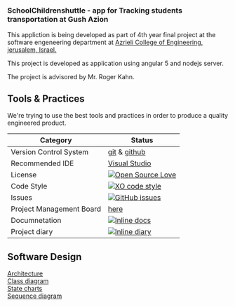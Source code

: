 #


###  SchoolChildrenshuttle - app for Tracking students transportation at Gush Azion

This appliction is being developed as part of 4th year final project at the software engeneering department at [Azrieli College of Engineering, jerusalem, Israel.](http://english.jce.ac.il/)

This project is developed as application using angular 5 and nodejs server.

The project is advisored by Mr. Roger Kahn.

## Tools & Practices
We're trying to use the best tools and practices in order to produce a quality engineered product.


|Category|Status|
|---|---|
| Version Control System| [git](https://git-scm.com/) & [github](https://github.com/) |
| Recommended IDE | [Visual Studio](https://code.visualstudio.com/) |
| License | [![Open Source Love](https://badges.frapsoft.com/os/mit/mit.svg?v=102)](https://github.com/nadaveshed/SchoolChildrenshuttle/blob/master/LICENSE) |
| Code Style | [![XO code style](https://img.shields.io/badge/code_style-XO-5ed9c7.svg)](https://github.com/nadaveshed/SchoolChildrenshuttle) |
| Issues | [![GitHub issues](https://img.shields.io/github.com/nadaveshed/SchoolChildrenshuttle.svg?style=flat)](https://github.com/nadaveshed/SchoolChildrenshuttle/issues) |
| Project Management Board| [here](https://github.com/nadaveshed/SchoolChildrenshuttle/projects/1) |
| Documnetation | [![Inline docs](http://inch-ci.org/github.com/nadaveshed/SchoolChildrenshuttle.svg?branch=master)](https://github.com) |
| Project diary | [![Inline diary](http://inch-ci.orggithub.com/nadaveshed/SchoolChildrenshuttle.svg?branch=master)](https://github.com) |


## Software Design
[Architecture](https://github.com)<br/>
[Class diagram](https://github.com)<br/>
[State charts](https://github.com) <br/>
[Sequence diagram](https://github.com)
